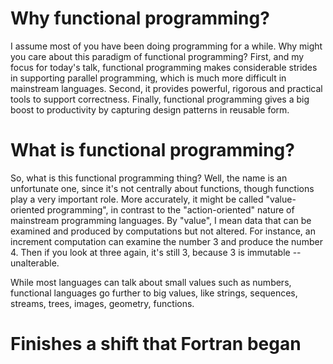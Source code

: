 
# Why functional programming?

I assume most of you have been doing programming for a while.
Why might you care about this paradigm of functional programming?
First, and my focus for today's talk, functional programming makes considerable strides in supporting parallel programming, which is much more difficult in mainstream languages.
Second, it provides powerful, rigorous and practical tools to support correctness.
Finally, functional programming gives a big boost to productivity by capturing design patterns in reusable form.


# What is functional programming?

So, what is this functional programming thing?
Well, the name is an unfortunate one, since it's not centrally about functions, though functions play a very important role.
More accurately, it might be called "value-oriented programming", in contrast to the "action-oriented" nature of mainstream programming languages.
By "value", I mean data that can be examined and produced by computations but not altered.
For instance, an increment computation can examine the number 3 and produce the number 4.
Then if you look at three again, it's still 3, because 3 is immutable -- unalterable.

While most languages can talk about small values such as numbers, functional languages go further to big values, like strings, sequences, streams, trees, images, geometry, functions.

# Finishes a shift that Fortran began

